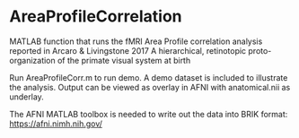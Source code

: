 # AreaProfileCorrelation
MATLAB function that runs the fMRI Area Profile correlation analysis reported in Arcaro &amp; Livingstone 2017 A hierarchical, retinotopic proto-organization of the primate visual system at birth

Run AreaProfileCorr.m to run demo.
A demo dataset is included to illustrate the analysis. 
Output can be viewed as overlay in AFNI with anatomical.nii as underlay.

The AFNI MATLAB toolbox is needed to write out the data into BRIK format:
https://afni.nimh.nih.gov/
